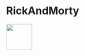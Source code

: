 # RickAndMorty

<a href="https://play.google.com/store/apps/details?id=com.reyesmicaela.rickandmorty"><img src="https://play.google.com/intl/en_us/badges/static/images/badges/en_badge_web_generic.png" height="70"></a>
